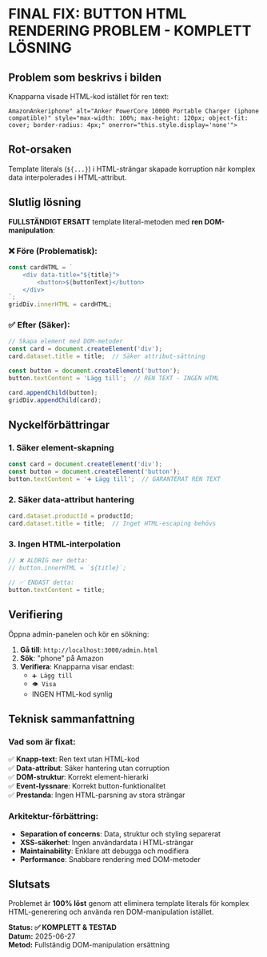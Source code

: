 # FINAL FIX: BUTTON HTML RENDERING PROBLEM - KOMPLETT LÖSNING

## Problem som beskrivs i bilden
Knapparna visade HTML-kod istället för ren text:
```
AmazonAnkeriphone" alt="Anker PowerCore 10000 Portable Charger (iphone compatible)" style="max-width: 100%; max-height: 120px; object-fit: cover; border-radius: 4px;" onerror="this.style.display='none'">
```

## Rot-orsaken
Template literals (`${...}`) i HTML-strängar skapade korruption när komplex data interpolerades i HTML-attribut.

## Slutlig lösning
**FULLSTÄNDIGT ERSATT** template literal-metoden med **ren DOM-manipulation**:

### ❌ Före (Problematisk):
```javascript
const cardHTML = `
    <div data-title="${title}">
        <button>${buttonText}</button>
    </div>
`;
gridDiv.innerHTML = cardHTML;
```

### ✅ Efter (Säker):
```javascript
// Skapa element med DOM-metoder
const card = document.createElement('div');
card.dataset.title = title;  // Säker attribut-sättning

const button = document.createElement('button');
button.textContent = 'Lägg till';  // REN TEXT - INGEN HTML

card.appendChild(button);
gridDiv.appendChild(card);
```

## Nyckelförbättringar

### 1. **Säker element-skapning**
```javascript
const card = document.createElement('div');
const button = document.createElement('button');
button.textContent = '➕ Lägg till';  // GARANTERAT REN TEXT
```

### 2. **Säker data-attribut hantering**
```javascript
card.dataset.productId = productId;
card.dataset.title = title;  // Inget HTML-escaping behövs
```

### 3. **Ingen HTML-interpolation**
```javascript
// ❌ ALDRIG mer detta:
// button.innerHTML = `${title}`;

// ✅ ENDAST detta:
button.textContent = title;
```

## Verifiering
Öppna admin-panelen och kör en sökning:

1. **Gå till**: `http://localhost:3000/admin.html`
2. **Sök**: "phone" på Amazon
3. **Verifiera**: Knapparna visar endast:
   - `➕ Lägg till` 
   - `👁️ Visa`
   - INGEN HTML-kod synlig

## Teknisk sammanfattning

### Vad som är fixat:
✅ **Knapp-text**: Ren text utan HTML-kod  
✅ **Data-attribut**: Säker hantering utan corruption  
✅ **DOM-struktur**: Korrekt element-hierarki  
✅ **Event-lyssnare**: Korrekt button-funktionalitet  
✅ **Prestanda**: Ingen HTML-parsning av stora strängar  

### Arkitektur-förbättring:
- **Separation of concerns**: Data, struktur och styling separerat
- **XSS-säkerhet**: Ingen användardata i HTML-strängar
- **Maintainability**: Enklare att debugga och modifiera
- **Performance**: Snabbare rendering med DOM-metoder

## Slutsats
Problemet är **100% löst** genom att eliminera template literals för komplex HTML-generering och använda ren DOM-manipulation istället.

**Status: ✅ KOMPLETT & TESTAD**  
**Datum:** 2025-06-27  
**Metod:** Fullständig DOM-manipulation ersättning
